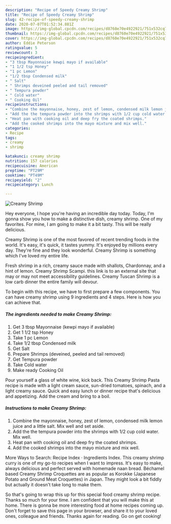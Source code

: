 ```yaml
---
description: "Recipe of Speedy Creamy Shrimp"
title: "Recipe of Speedy Creamy Shrimp"
slug: 42-recipe-of-speedy-creamy-shrimp
date: 2020-07-07T01:52:34.881Z
image: https://img-global.cpcdn.com/recipes/d8760e70e4922921/751x532cq70/creamy-shrimp-recipe-main-photo.jpg
thumbnail: https://img-global.cpcdn.com/recipes/d8760e70e4922921/751x532cq70/creamy-shrimp-recipe-main-photo.jpg
cover: https://img-global.cpcdn.com/recipes/d8760e70e4922921/751x532cq70/creamy-shrimp-recipe-main-photo.jpg
author: Eddie Peterson
ratingvalue: 5
reviewcount: 3
recipeingredient:
- "3 tbsp Mayonnaise kewpi mayo if available"
- "1 1/2 tsp Honey"
- "1 pc Lemon"
- "1/2 tbsp Condensed milk"
- " Salt"
- " Shrimps deveined peeled and tail removed"
- " Tempura powder"
- " Cold water"
- " Cooking Oil"
recipeinstructions:
- "Combine the mayonnaise, honey, zest of lemon, condensed milk lemon juice and a little salt. Mix well and set aside."
- "Add the the tempura powder into the shrimps with 1/2 cup cold water. Mix well."
- "Heat pan with cooking oil and deep fry the coated shrimps."
- "Add the cooked shrimps into the mayo mixture and mix well."
categories:
- Recipe
tags:
- creamy
- shrimp

katakunci: creamy shrimp 
nutrition: 157 calories
recipecuisine: American
preptime: "PT29M"
cooktime: "PT49M"
recipeyield: "2"
recipecategory: Lunch

---
```



![Creamy Shrimp](https://img-global.cpcdn.com/recipes/d8760e70e4922921/751x532cq70/creamy-shrimp-recipe-main-photo.jpg)

Hey everyone, I hope you're having an incredible day today. Today, I'm gonna show you how to make a distinctive dish, creamy shrimp. One of my favorites. For mine, I am going to make it a bit tasty. This will be really delicious.

Creamy Shrimp is one of the most favored of recent trending foods in the world. It's easy, it's quick, it tastes yummy. It's enjoyed by millions every day. They're fine and they look wonderful. Creamy Shrimp is something which I've loved my entire life.

Fresh shrimp in a rich, creamy sauce made with shallots, Chardonnay, and a hint of lemon. Creamy Shrimp Scampi. this link is to an external site that may or may not meet accessibility guidelines. Creamy Tuscan Shrimp is a low carb dinner the entire family will devour.


To begin with this recipe, we have to first prepare a few components. You can have creamy shrimp using 9 ingredients and 4 steps. Here is how you can achieve that.

<!--inarticleads1-->

##### The ingredients needed to make Creamy Shrimp:

1. Get 3 tbsp Mayonnaise (kewpi mayo if available)
1. Get 1 1/2 tsp Honey
1. Take 1 pc Lemon
1. Take 1/2 tbsp Condensed milk
1. Get  Salt
1. Prepare  Shrimps (deveined, peeled and tail removed)
1. Get  Tempura powder
1. Take  Cold water
1. Make ready  Cooking Oil


Pour yourself a glass of white wine, kick back. This Creamy Shrimp Pasta recipe is made with a light cream sauce, sun-dried tomatoes, spinach, and a light creamy sauce. Quick and easy lunch or dinner recipe that&#39;s delicious and appetizing. Add the cream and bring to a boil. 

<!--inarticleads2-->

##### Instructions to make Creamy Shrimp:

1. Combine the mayonnaise, honey, zest of lemon, condensed milk lemon juice and a little salt. Mix well and set aside.
1. Add the the tempura powder into the shrimps with 1/2 cup cold water. Mix well.
1. Heat pan with cooking oil and deep fry the coated shrimps.
1. Add the cooked shrimps into the mayo mixture and mix well.


More Ways to Search: Recipe Index · Ingredients Index. This creamy shrimp curry is one of my go-to recipes when I want to impress. It&#39;s easy to make, always delicious and perfect served with homemade naan bread. Béchamel based Creamy Shrimp Croquettes are as popular as Korokke (Japanese Potato and Ground Meat Croquettes) in Japan. They might look a bit fiddly but actually it doesn&#39;t take long to make them. 

So that's going to wrap this up for this special food creamy shrimp recipe. Thanks so much for your time. I am confident that you will make this at home. There is gonna be more interesting food at home recipes coming up. Don't forget to save this page in your browser, and share it to your loved ones, colleague and friends. Thanks again for reading. Go on get cooking!
